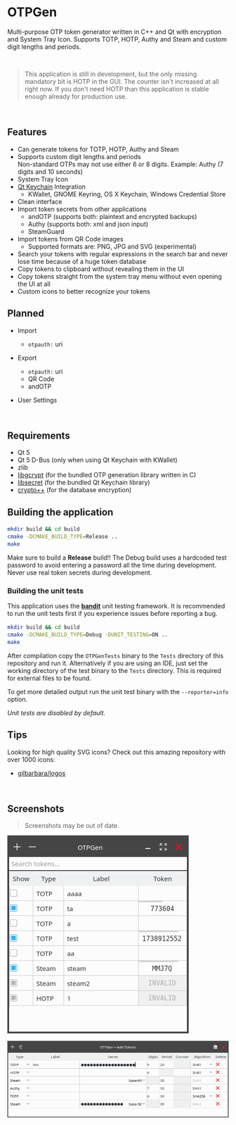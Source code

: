 # OTPGen

Multi-purpose OTP token generator written in C++ and Qt with encryption and System Tray Icon.
Supports TOTP, HOTP, Authy and Steam and custom digit lengths and periods.

<br>

> This application is still in development, but the only missing mandatory bit is HOTP
> in the GUI. The counter isn't increased at all right now. If you don't need HOTP than
> this application is stable enough already for production use.

<br>

## Features

 - Can generate tokens for TOTP, HOTP, Authy and Steam
 - Supports custom digit lengths and periods <br>
   Non-standard OTPs may not use either 6 or 8 digits. Example: Authy (7 digits and 10 seconds)
 - System Tray Icon
 - [Qt Keychain](https://github.com/frankosterfeld/qtkeychain) Integration
   - KWallet, GNOME Keyring, OS X Keychain, Windows Credential Store
 - Clean interface
 - Import token secrets from other applications
   - andOTP (supports both: plaintext and encrypted backups)
   - Authy (supports both: xml and json input)
   - SteamGuard
 - Import tokens from QR Code images
   - Supported formats are: PNG, JPG and SVG (experimental)
 - Search your tokens with regular expressions in the search bar and never lose
   time because of a huge token database
 - Copy tokens to clipboard without revealing them in the UI
 - Copy tokens straight from the system tray menu without even opening the UI at all
 - Custom icons to better recognize your tokens


## Planned

 - Import
   - `otpauth:` uri

 - Export
   - `otpauth:` uri
   - QR Code
   - andOTP

 - User Settings

<br>

## Requirements

 - Qt 5
 - Qt 5 D-Bus (only when using Qt Keychain with KWallet)
 - zlib
 - [libgcrypt](https://gnupg.org/software/libgcrypt/) (for the bundled OTP generation library written in C)
 - [libsecret](https://wiki.gnome.org/Projects/Libsecret) (for the bundled Qt Keychain library)
 - [crypto++](https://cryptopp.com/) (for the database encryption)


## Building the application

```sh
mkdir build && cd build
cmake -DCMAKE_BUILD_TYPE=Release ..
make
```

Make sure to build a **Release** build!! The Debug build uses a hardcoded test password
to avoid entering a password all the time during development. Never use real token secrets
during development.

### Building the unit tests

This application uses the [**bandit**](https://github.com/banditcpp/bandit) unit testing framework.
It is recommended to run the unit tests first if you experience issues before reporting a bug.

```sh
mkdir build && cd build
cmake -DCMAKE_BUILD_TYPE=Debug -DUNIT_TESTING=ON ..
make
```

After compilation copy the `OTPGenTests` binary to the `Tests` directory of this repository
and run it. Alternatively if you are using an IDE, just set the working directory of the
test binary to the `Tests` directory. This is required for external files to be found.

To get more detailed output run the unit test binary with the `--reporter=info` option.

*Unit tests are disabled by default.*


## Tips

Looking for high quality SVG icons? Check out this amazing repository with over 1000 icons:

 - [gilbarbara/logos](https://github.com/gilbarbara/logos)


<br>

## Screenshots

> Screenshots may be out of date.

![Main Window](./.screenshots/MainWindow.png "Main Window")

![Add Tokens](./.screenshots/AddTokens.png "Add Tokens")

